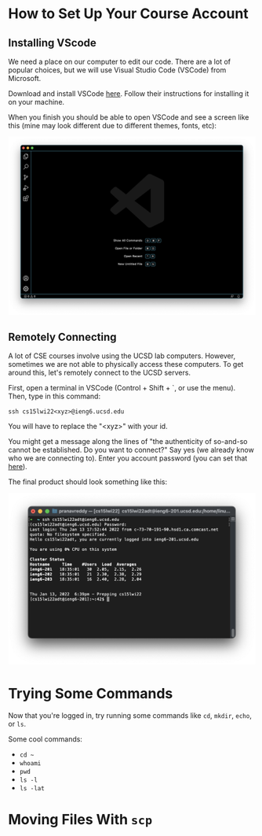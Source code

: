 # How to Set Up Your Course Account

## Installing VScode
We need a place on our computer to edit our code. There are a lot of popular choices, but we will use Visual Studio Code (VSCode) from Microsoft. 

Download and install VSCode [here](https://code.visualstudio.com/). Follow their instructions for installing it on your machine.

When you finish you should be able to open VSCode and see a screen like this (mine may look different due to different themes, fonts, etc): 

![VSCode.png](VSCode.png)

## Remotely Connecting
A lot of CSE courses involve using the UCSD lab computers. However, sometimes we are not able to physically access these computers. To get around this, let's remotely connect to the UCSD servers.

First, open a terminal in VSCode (Control + Shift + `, or use the menu). Then, type in this command:

```
ssh cs15lwi22<xyz>@ieng6.ucsd.edu
``` 
You will have to replace the "\<xyz\>" with your id.

You might get a message along the lines of "the authenticity of so-and-so cannot be established. Do you want to connect?" Say yes (we already know who we are connecting to). Enter you account password (you can set that [here](https://sdacs.ucsd.edu/~icc/index.php)).

The final product should look something like this:

![ssh.png](ssh.png)

# Trying Some Commands
Now that you're logged in, try running some commands like `cd`, `mkdir`, `echo`, or `ls`.

Some cool commands:
* `cd ~`
* `whoami`
* `pwd`
* `ls -l`
* `ls -lat`

# Moving Files With `scp`
